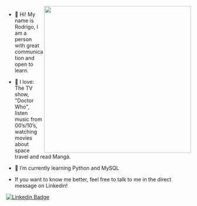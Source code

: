<img align="right" width="400" height="400" src="https://user-images.githubusercontent.com/81400943/112734930-80109900-8f27-11eb-8146-9ffcb6ac7e81.gif">





- 👋 Hi! My name is Rodrigo, I am a person with great communication and open to learn.
- 👀 I love: The TV show, "Doctor Who", listen music from 00’s/10’s, watching movies about space travel and read Mangá.
- 🌱 I’m currently learning Python and MySQL

- If you want to know me better, feel free to talk to me in the direct message on Linkedin!



[![Linkedin Badge](https://img.shields.io/badge/-LinkedIn-blue?style=flat-square&logo=Linkedin&logoColor=white&link=https://www.linkedin.com/in/rodrigo-marinho-55a64514a/)](https://www.linkedin.com/in/rodrigo-marinho-55a64514a/)
